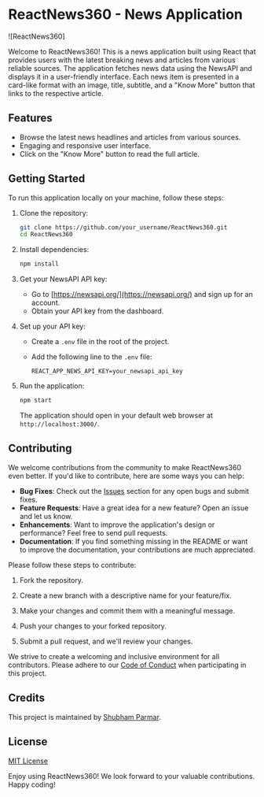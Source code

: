# ReactNews360 - News Application

![ReactNews360]

Welcome to ReactNews360! This is a news application built using React that provides users with the latest breaking news and articles from various reliable sources. The application fetches news data using the NewsAPI and displays it in a user-friendly interface. Each news item is presented in a card-like format with an image, title, subtitle, and a "Know More" button that links to the respective article.

## Features

- Browse the latest news headlines and articles from various sources.
- Engaging and responsive user interface.
- Click on the "Know More" button to read the full article.

## Getting Started

To run this application locally on your machine, follow these steps:

1. Clone the repository:

   ```bash
   git clone https://github.com/your_username/ReactNews360.git
   cd ReactNews360
   ```

2. Install dependencies:

   ```bash
   npm install
   ```

3. Get your NewsAPI API key:

   - Go to [https://newsapi.org/](https://newsapi.org/) and sign up for an account.
   - Obtain your API key from the dashboard.

4. Set up your API key:

   - Create a `.env` file in the root of the project.
   - Add the following line to the `.env` file:

     ```
     REACT_APP_NEWS_API_KEY=your_newsapi_api_key
     ```

5. Run the application:

   ```bash
   npm start
   ```

   The application should open in your default web browser at `http://localhost:3000/`.

## Contributing

We welcome contributions from the community to make ReactNews360 even better. If you'd like to contribute, here are some ways you can help:

- **Bug Fixes**: Check out the [Issues](https://github.com/your_username/ReactNews360/issues) section for any open bugs and submit fixes.
- **Feature Requests**: Have a great idea for a new feature? Open an issue and let us know.
- **Enhancements**: Want to improve the application's design or performance? Feel free to send pull requests.
- **Documentation**: If you find something missing in the README or want to improve the documentation, your contributions are much appreciated.

Please follow these steps to contribute:

1. Fork the repository.

2. Create a new branch with a descriptive name for your feature/fix.

3. Make your changes and commit them with a meaningful message.

4. Push your changes to your forked repository.

5. Submit a pull request, and we'll review your changes.

We strive to create a welcoming and inclusive environment for all contributors. Please adhere to our [Code of Conduct](CODE_OF_CONDUCT.md) when participating in this project.

## Credits

This project is maintained by [Shubham Parmar](https://github.com/coderxploit).

## License

[MIT License](LICENSE)

Enjoy using ReactNews360! We look forward to your valuable contributions. Happy coding!